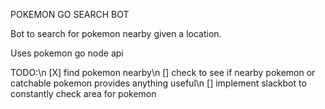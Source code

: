 POKEMON GO SEARCH BOT

Bot to search for pokemon nearby given a location.

Uses pokemon go node api


TODO:\n
[X] find pokemon nearby\n
[] check to see if nearby pokemon or catchable pokemon provides anything useful\n
[] implement slackbot to constantly check area for pokemon
